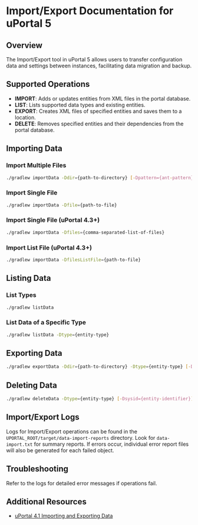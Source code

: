 # Import/Export Documentation for uPortal 5

## Overview

The Import/Export tool in uPortal 5 allows users to transfer configuration data and settings between instances, facilitating data migration and backup.

## Supported Operations

- **IMPORT**: Adds or updates entities from XML files in the portal database.
- **LIST**: Lists supported data types and existing entities.
- **EXPORT**: Creates XML files of specified entities and saves them to a location.
- **DELETE**: Removes specified entities and their dependencies from the portal database.

## Importing Data

### Import Multiple Files

```bash
./gradlew importData -Ddir={path-to-directory} [-Dpattern={ant-pattern}]

```

### Import Single File

```bash
./gradlew importData -Dfile={path-to-file}

```

### Import Single File (uPortal 4.3+)

```bash
./gradlew importData -Dfiles={comma-separated-list-of-files}

```

### Import List File (uPortal 4.3+)

```bash
./gradlew importData -DfilesListFile={path-to-file}

```

## Listing Data

### List Types

```bash
./gradlew listData

```

### List Data of a Specific Type

```bash
./gradlew listData -Dtype={entity-type}

```


## Exporting Data

```bash
./gradlew exportData -Ddir={path-to-directory} -Dtype={entity-type} [-Dsysid={entity-identifier}]

```


## Deleting Data

```bash
./gradlew deleteData -Dtype={entity-type} [-Dsysid={entity-identifier}]

```


## Import/Export Logs

Logs for Import/Export operations can be found in the `UPORTAL_ROOT/target/data-import-reports` directory. Look for `data-import.txt` for summary reports. If errors occur, individual error report files will also be generated for each failed object.

## Troubleshooting

Refer to the logs for detailed error messages if operations fail.

## Additional Resources

- [uPortal 4.1 Importing and Exporting Data](https://apereo.atlassian.net/wiki/spaces/UPM41/pages/103942373/Importing+and+Exporting+data)


